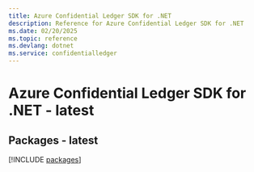 ```yaml
---
title: Azure Confidential Ledger SDK for .NET
description: Reference for Azure Confidential Ledger SDK for .NET
ms.date: 02/20/2025
ms.topic: reference
ms.devlang: dotnet
ms.service: confidentialledger
---
```

# Azure Confidential Ledger SDK for .NET - latest
## Packages - latest
[!INCLUDE [packages](confidential-ledger-index.md)]